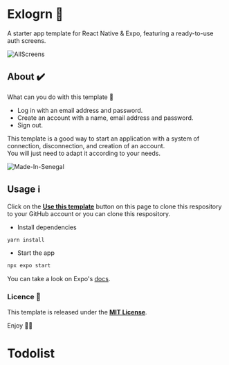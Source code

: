 # Exlogrn 🚀

A starter app template for React Native & Expo, featuring a ready-to-use auth screens.

![AllScreens](assets/screenshot/snap.png)

## About ✔️

What can you do with this template 🤔

- Log in with an email address and password.
- Create an account with a name, email address and password.
- Sign out.

This template is a good way to start an application with a system of connection, disconnection, and creation of an account.  
You will just need to adapt it according to your needs.

![Made-In-Senegal](https://github.com/GalsenDev221/made.in.senegal/blob/master/assets/badge.svg)

## Usage ℹ️

Click on the **[Use this template](https://github.com/daoodaba975/exlogrn/generate)** button on this page to clone this respository to your GitHub account or you can clone this respository.

- Install dependencies

```bash
yarn install
```

- Start the app

```bash
npx expo start
```

You can take a look on Expo's [docs](https://docs.expo.dev).

### Licence 🚨

This template is released under the **[MIT License](LICENSE.md)**.

Enjoy ✌🏽
# Todolist
